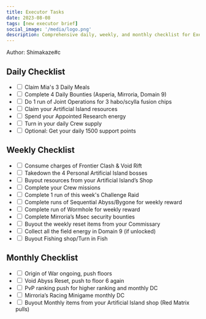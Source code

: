 ```yaml
---
title: Executor Tasks
date: 2023-08-08
tags: [new executor brief]
social_image: '/media/logo.png'
description: Comprehensive daily, weekly, and monthly checklist for Executors
---
```


<!DOCTYPE html>
<html>
<head>
<style>

As an Executor, overseeing various responsibilities can be demanding. This checklist aims to provide you with a streamlined approach to managing tasks effectively on a daily, weekly, and monthly basis.

.checklist {
  list-style-type: none;
  padding: 0;
  font-size: 16px;
}

/* Style for the checkbox */
.checklist input[type="checkbox"] {
  display: none;
}

/* Style for the label (checkbox appearance) */
.checklist label {
  display: block;
  position: relative;
  padding-left: 30px;
  margin-bottom: 8px;
  cursor: pointer;
}

/* Custom checkbox design */
.checklist label::before {
  content: "";
  display: block;
  position: absolute;
  left: 0;
  top: 0;
  width: 20px;
  height: 20px;
  border: 2px solid #ccc;
  background-color: white;
}

/* Checkbox checked style */
.checklist input[type="checkbox"]:checked + label::before {
  background-color: #007bff;
  border-color: #007bff;
}

/* Checkbox checked mark */
.checklist input[type="checkbox"]:checked + label::after {
  content: "\2713";
  display: block;
  position: absolute;
  left: 5px;
  top: 1px;
  color: white;
  font-size: 16px;
}

</style>
</head>
<body>

<p>Author: Shimakaze#c</p>

<h2>Daily Checklist</h2>
<ul class="checklist">
  <li>
    <input type="checkbox" id="check1">
    <label for="check1">Claim Mia's 3 Daily Meals</label>
  </li>
  <li>
    <input type="checkbox" id="check2">
    <label for="check2">Complete 4 Daily Bounties (Asperia, Mirroria, Domain 9)</label>
  </li>
  <li>
    <input type="checkbox" id="check3">
    <label for="check3">Do 1 run of Joint Operations for 3 habo/scylla fusion chips</label>
  </li>
  <li>
    <input type="checkbox" id="check4">
    <label for="check4">Claim your Artificial Island resources</label>
  </li>
  <li>
    <input type="checkbox" id="check5">
    <label for="check5">Spend your Appointed Research energy</label>
  </li>
  <li>
    <input type="checkbox" id="check6">
    <label for="check6">Turn in your daily Crew supply</label>
  </li>
  <li>
    <input type="checkbox" id="check7">
    <label for="check7">Optional: Get your daily 1500 support points</label>
  </li>
</ul>

<h2>Weekly Checklist</h2>
<ul class="checklist">
  <li>
    <input type="checkbox" id="check8">
    <label for="check8">Consume charges of Frontier Clash & Void Rift</label>
  </li>
  <li>
    <input type="checkbox" id="check9">
    <label for="check9">Takedown the 4 Personal Artificial Island bosses</label>
  </li>
  <li>
    <input type="checkbox" id="check10">
    <label for="check10">Buyout resources from your Artificial Island’s Shop</label>
  </li>
  <li>
    <input type="checkbox" id="check11">
    <label for="check11">Complete your Crew missions</label>
  </li>
  <li>
    <input type="checkbox" id="check12">
    <label for="check12">Complete 1 run of this week's Challenge Raid</label>
  </li>
  <li>
    <input type="checkbox" id="check13">
    <label for="check13">Complete runs of Sequential Abyss/Bygone for weekly reward</label>
  </li>
  <li>
    <input type="checkbox" id="check14">
    <label for="check14">Complete run of Wormhole for weekly reward</label>
  </li>
  <li>
    <input type="checkbox" id="check15">
    <label for="check15">Complete Mirroria’s Msec security bounties</label>
  </li>
  <li>
    <input type="checkbox" id="check16">
    <label for="check16">Buyout the weekly reset items from your Commissary</label>
  </li>
  <li>
    <input type="checkbox" id="check17">
    <label for="check17">Collect all the field energy in Domain 9 (if unlocked)</label>
  </li>
  <li>
    <input type="checkbox" id="check18">
    <label for="check18">Buyout Fishing shop/Turn in Fish</label>
  </li>
</ul>

<h2>Monthly Checklist</h2>
<ul class="checklist">
  <li>
    <input type="checkbox" id="check19">
    <label for="check19">Origin of War ongoing, push floors</label>
  </li>
  <li>
    <input type="checkbox" id="check20">
    <label for="check20">Void Abyss Reset, push to floor 6 again</label>
  </li>
  <li>
    <input type="checkbox" id="check21">
    <label for="check21">PvP ranking push for higher ranking and monthly DC</label>
  </li>
  <li>
    <input type="checkbox" id="check22">
    <label for="check22">Mirroria’s Racing Minigame monthly DC</label>
  </li>
  <li>
    <input type="checkbox" id="check23">
    <label for="check23">Buyout Monthly items from your Artificial Island shop (Red Matrix pulls)</label>
  </li>
</ul>

<script>
// Function to refresh the checklist at 5 AM every day
function refreshChecklist() {
  const now = new Date();
  const refreshTime = new Date(now.getFullYear(), now.getMonth(), now.getDate(), 5, 0, 0); // Set to 5 AM
  const timeUntilRefresh = refreshTime - now;

  if (timeUntilRefresh <= 0) {
    // Reset checkbox states and update the checklist
    const checkboxes = document.querySelectorAll('.checklist input[type="checkbox"]');
    checkboxes.forEach(checkbox => {
      checkbox.checked = false;
    });
  }

  setTimeout(refreshChecklist, timeUntilRefresh);
}

// Call the function to initiate the countdown
refreshChecklist();
</script>

</body>
</html>
